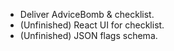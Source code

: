 - Deliver AdviceBomb & checklist.
- (Unfinished) React UI for checklist.
- (Unfinished) JSON flags schema.

